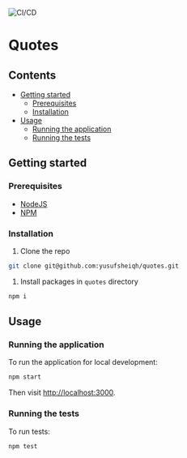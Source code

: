 ![CI/CD](https://github.com/yusufsheiqh/quotes/workflows/CI/CD/badge.svg)

# Quotes

## Contents

- [Getting started](#getting-started)
  - [Prerequisites](#prerequisites)
  - [Installation](#installation)
- [Usage](#usage)
  - [Running the application](#running-the-application)
  - [Running the tests](#running-the-tests)

## Getting started

### Prerequisites

- [NodeJS](https://nodejs.org/en/)
- [NPM](https://www.npmjs.com/get-npm)

### Installation

1. Clone the repo

```sh
git clone git@github.com:yusufsheiqh/quotes.git
```

1. Install packages in `quotes` directory

```sh
npm i
```

## Usage

### Running the application

To run the application for local development:

```sh
npm start
```

Then visit [http://localhost:3000](http://localhost:3000).

### Running the tests

To run tests:

```sh
npm test
```

